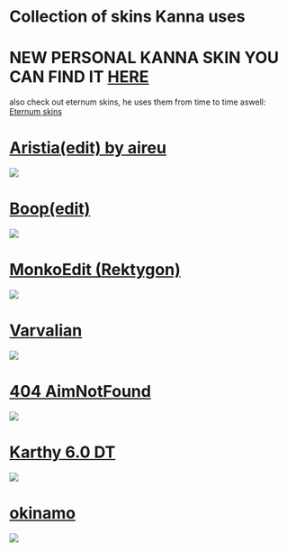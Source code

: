 # Collection of skins Kanna uses


# NEW PERSONAL KANNA SKIN YOU CAN FIND IT [HERE](https://www.reddit.com/r/OsuSkins/comments/myd2gc/neferpitou_includes_lite_and_nonweeb_versions/)

also check out eternum skins, he uses them from time to time aswell: [Eternum skins](https://gist.github.com/Redo7/e54fcf189c1c1aa2c8c7ee5341711312)

# [Aristia(edit) by aireu](https://iwa.s-ul.eu/pcJjl0jc) 
![](https://osu.ppy.sh/ss/16368353/3702)

# [Boop(edit)](https://cdn.discordapp.com/attachments/739914857381626040/821103723266703360/test.osk)
![](https://osu.ppy.sh/ss/16368444/4734)

# [MonkoEdit (Rektygon)](https://skins.osuck.net/index.php?newsid=2011)
![](https://osu.ppy.sh/ss/16368451/3ce7)

# [Varvalian](https://docs.google.com/spreadsheets/d/1fU2nXqjcPYrF-kY_SqaQIbuUqeWqkSnhRfpRJdaPhEM/edit#gid=0)
![](https://osu.ppy.sh/ss/16368461/a2f1)

# [404 AimNotFound](https://mega.nz/folder/dIc0waiQ#miYqUARVD2o7RobI9VXJKg)
![](https://cdn.discordapp.com/attachments/619877453292240929/823598076655566888/screenshot271.jpg)

# [Karthy 6.0 DT](https://mega.nz/#!NMsgTa7Z!Y9BMVOeTmr6pEHLxVnvcrafM3snENw0mcZDC5dY_2-4)
![](https://osu.ppy.sh/ss/16368478/7e2a)

# [okinamo](https://mega.nz/#!hvp1DSyI!BsXz4MNVvbw9hN9hfKMAAct1N2fbl7dvkGVJ2y9NU6w)
![](https://osu.ppy.sh/ss/16368501/20b8)
